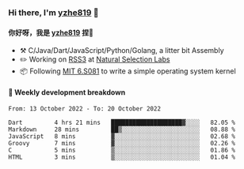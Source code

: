 ### Hi there, I'm [yzhe819](https://github.com/yzhe819) 👋

#### 你好呀，我是 [yzhe819](https://github.com/yzhe819) 捏👋

- :hammer_and_pick: C/Java/Dart/JavaScript/Python/Golang, a litter bit Assembly
- :pencil2: Working on [RSS3](https://github.com/NaturalSelectionLabs/RSS3) at [Natural Selection Labs](https://github.com/NaturalSelectionLabs)
- 📦 Following [MIT 6.S081](https://pdos.csail.mit.edu/6.S081/2020/) to write a simple operating system kernel



#### 📝 Weekly development breakdown

<!--START_SECTION:waka-->

```text
From: 13 October 2022 - To: 20 October 2022

Dart         4 hrs 21 mins   ████████████████████▓░░░░   82.05 %
Markdown     28 mins         ██▒░░░░░░░░░░░░░░░░░░░░░░   08.88 %
JavaScript   8 mins          ▓░░░░░░░░░░░░░░░░░░░░░░░░   02.68 %
Groovy       7 mins          ▓░░░░░░░░░░░░░░░░░░░░░░░░   02.26 %
C            5 mins          ▒░░░░░░░░░░░░░░░░░░░░░░░░   01.86 %
HTML         3 mins          ▒░░░░░░░░░░░░░░░░░░░░░░░░   01.04 %
```

<!--END_SECTION:waka-->



